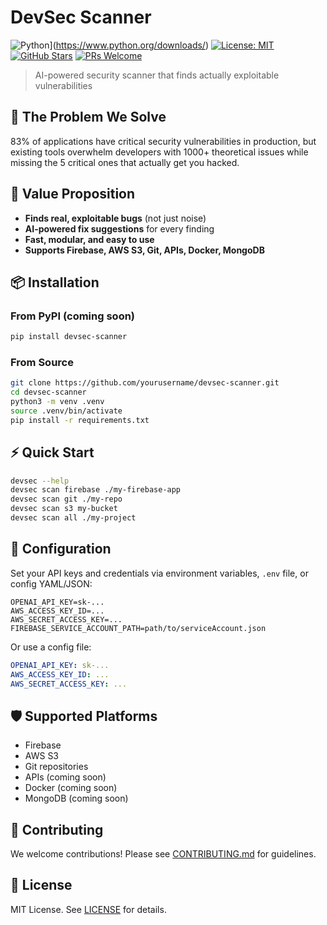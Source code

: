 
# DevSec Scanner

![Python](https://img.shields.io/badge/python-3.8+-blue.svg)](https://www.python.org/downloads/)
[![License: MIT](https://img.shields.io/badge/License-MIT-yellow.svg)](https://opensource.org/licenses/MIT)
[![GitHub Stars](https://img.shields.io/github/stars/YOUR_USERNAME/devsec-scanner.svg)](https://github.com/YOUR_USERNAME/devsec-scanner/stargazers)
[![PRs Welcome](https://img.shields.io/badge/PRs-welcome-brightgreen.svg)](https://github.com/YOUR_USERNAME/devsec-scanner/pulls)

> AI-powered security scanner that finds actually exploitable vulnerabilities

## 🚀 The Problem We Solve
83% of applications have critical security vulnerabilities in production, but existing tools overwhelm developers with 1000+ theoretical issues while missing the 5 critical ones that actually get you hacked.


## 🚀 Value Proposition
- **Finds real, exploitable bugs** (not just noise)
- **AI-powered fix suggestions** for every finding
- **Fast, modular, and easy to use**
- **Supports Firebase, AWS S3, Git, APIs, Docker, MongoDB**

## 📦 Installation

### From PyPI (coming soon)
```sh
pip install devsec-scanner
```

### From Source
```sh
git clone https://github.com/yourusername/devsec-scanner.git
cd devsec-scanner
python3 -m venv .venv
source .venv/bin/activate
pip install -r requirements.txt
```

## ⚡ Quick Start

```sh
devsec --help
devsec scan firebase ./my-firebase-app
devsec scan git ./my-repo
devsec scan s3 my-bucket
devsec scan all ./my-project
```

## 🔑 Configuration

Set your API keys and credentials via environment variables, `.env` file, or config YAML/JSON:

```env
OPENAI_API_KEY=sk-...
AWS_ACCESS_KEY_ID=...
AWS_SECRET_ACCESS_KEY=...
FIREBASE_SERVICE_ACCOUNT_PATH=path/to/serviceAccount.json
```

Or use a config file:
```yaml
OPENAI_API_KEY: sk-...
AWS_ACCESS_KEY_ID: ...
AWS_SECRET_ACCESS_KEY: ...
```

## 🛡️ Supported Platforms
- Firebase
- AWS S3
- Git repositories
- APIs (coming soon)
- Docker (coming soon)
- MongoDB (coming soon)

## 📝 Contributing
We welcome contributions! Please see [CONTRIBUTING.md](CONTRIBUTING.md) for guidelines.

## 📄 License
MIT License. See [LICENSE](LICENSE) for details.
